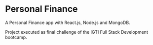 # Personal Finance

A Personal Finance app with React.js, Node.js and MongoDB.

Project executed as final challenge of the IGTI Full Stack Development bootcamp.
